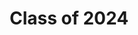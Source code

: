 ---
name: Ziang Tong
website: https://www.linkedin.com/in/ziangtong/
image: /assets/people/ziangtong.jpeg
role: Undergraduate
title: Class of 2024
---